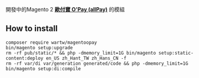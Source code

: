 開發中的Magento 2  **[歐付寶 O'Pay (allPay)](https://www.opay.tw)** 的模組


## How to install
```
composer require wartw/magentoopay
bin/magento setup:upgrade
rm -rf pub/static/* && php -dmemory_limit=1G bin/magento setup:static-content:deploy en_US zh_Hant_TW zh_Hans_CN -f
rm -rf var/di var/generation generated/code && php -dmemory_limit=1G bin/magento setup:di:compile
```



